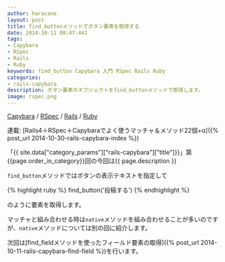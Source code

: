 ```yaml
---
author: haracane
layout: post
title: find_buttonメソッドでボタン要素を取得する
date: 2014-10-11 08:47:44J
tags:
- Capybara
- RSpec
- Rails
- Ruby
keywords: find_button Capybara 入門 RSpec Rails Ruby
categories:
- rails-capybara
description: ボタン要素のオブジェクトをfind_buttonメソッドで取得します。
image: rspec.png
---
```

<!-- tag_links -->
[Capybara](/tags/capybara/) / [RSpec](/tags/rspec/) / [Rails](/tags/rails/) / [Ruby](/tags/ruby/)

<!-- category_links -->
連載: [Rails4＋RSpec＋Capybaraでよく使うマッチャ＆メソッド22個+α]({% post_url 2014-10-30-rails-capybara-index %})

<!-- content -->
「{{ site.data["category_params"]["rails-capybara"]["title"]}}」第{{page.order_in_category}}回の今回は{{ page.description }}

`find_button`メソッドではボタンの表示テキストを指定して

{% highlight ruby %}
find_button('投稿する')
{% endhighlight %}

のように要素を取得します。

マッチャと組み合わせる時は`native`メソッドを組み合わせることが多いのですが、`native`メソッドについては別の回に紹介します。

次回は[find_fieldメソッドを使ったフィールド要素の取得]({% post_url 2014-10-11-rails-capybara-find-field %})を行います。
